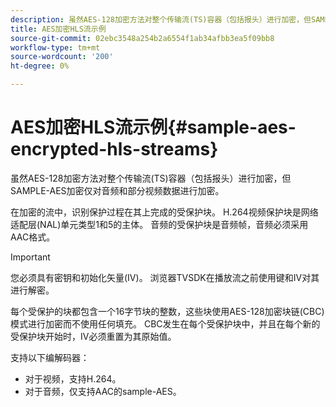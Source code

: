 ```yaml
---
description: 虽然AES-128加密方法对整个传输流(TS)容器（包括报头）进行加密，但SAMPLE-AES加密仅对音频和部分视频数据进行加密。
title: AES加密HLS流示例
source-git-commit: 02ebc3548a254b2a6554f1ab34afbb3ea5f09bb8
workflow-type: tm+mt
source-wordcount: '200'
ht-degree: 0%

---
```


# AES加密HLS流示例{#sample-aes-encrypted-hls-streams}

虽然AES-128加密方法对整个传输流(TS)容器（包括报头）进行加密，但SAMPLE-AES加密仅对音频和部分视频数据进行加密。

在加密的流中，识别保护过程在其上完成的受保护块。 H.264视频保护块是网络适配层(NAL)单元类型1和5的主体。 音频的受保护块是音频帧，音频必须采用AAC格式。

>[!IMPORTANT]
>
>您必须具有密钥和初始化矢量(IV)。 浏览器TVSDK在播放流之前使用键和IV对其进行解密。

每个受保护的块都包含一个16字节块的整数，这些块使用AES-128加密块链(CBC)模式进行加密而不使用任何填充。 CBC发生在每个受保护块中，并且在每个新的受保护块开始时，IV必须重置为其原始值。

支持以下编解码器：

* 对于视频，支持H.264。
* 对于音频，仅支持AAC的sample-AES。
